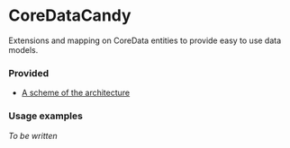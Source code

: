 # CoreDataCandy

Extensions and mapping on CoreData entities to provide easy to use data models.

### Provided

- [A scheme of the architecture](CoreDataCandy-architecture.pdf)

### Usage examples

*To be written*
